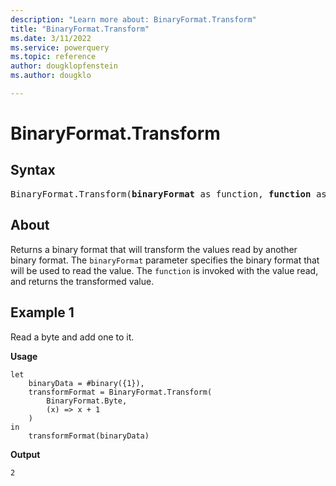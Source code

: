 ```yaml
---
description: "Learn more about: BinaryFormat.Transform"
title: "BinaryFormat.Transform"
ms.date: 3/11/2022
ms.service: powerquery
ms.topic: reference
author: dougklopfenstein
ms.author: dougklo

---
```

# BinaryFormat.Transform

## Syntax

<pre>
BinaryFormat.Transform(<b>binaryFormat</b> as function, <b>function</b> as function) as function
</pre>

## About

Returns a binary format that will transform the values read by another binary format. The `binaryFormat` parameter specifies the binary format that will be used to read the value. The `function` is invoked with the value read, and returns the transformed value.

## Example 1

Read a byte and add one to it.

**Usage**

```powerquery-m
let
    binaryData = #binary({1}),
    transformFormat = BinaryFormat.Transform(
        BinaryFormat.Byte,
        (x) => x + 1
    )
in
    transformFormat(binaryData)
```

**Output**

`2`
